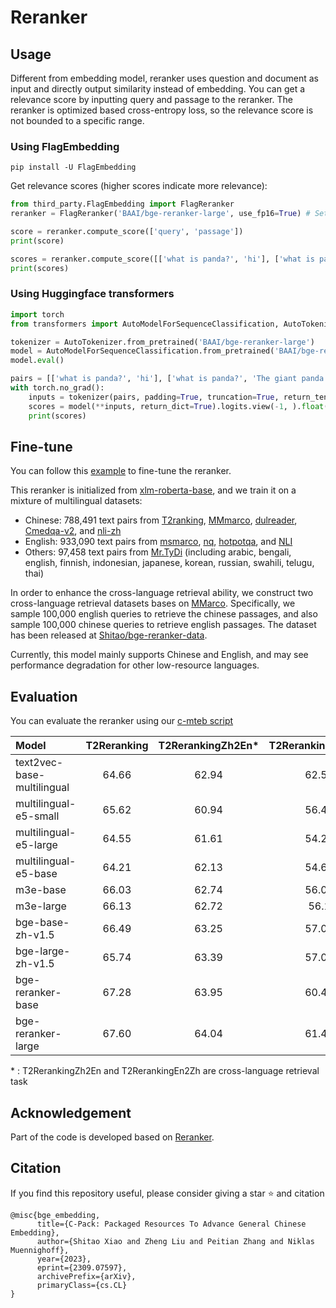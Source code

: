 # Reranker

## Usage 

Different from embedding model, reranker uses question and document as input and directly output similarity instead of embedding. 
You can get a relevance score by inputting query and passage to the reranker. 
The reranker is optimized based cross-entropy loss, so the relevance score is not bounded to a specific range.


### Using FlagEmbedding
```
pip install -U FlagEmbedding
```

Get relevance scores (higher scores indicate more relevance):

```python
from third_party.FlagEmbedding import FlagReranker
reranker = FlagReranker('BAAI/bge-reranker-large', use_fp16=True) # Setting use_fp16 to True speeds up computation with a slight performance degradation

score = reranker.compute_score(['query', 'passage'])
print(score)

scores = reranker.compute_score([['what is panda?', 'hi'], ['what is panda?', 'The giant panda (Ailuropoda melanoleuca), sometimes called a panda bear or simply panda, is a bear species endemic to China.']])
print(scores)
```


### Using Huggingface transformers

```python
import torch
from transformers import AutoModelForSequenceClassification, AutoTokenizer

tokenizer = AutoTokenizer.from_pretrained('BAAI/bge-reranker-large')
model = AutoModelForSequenceClassification.from_pretrained('BAAI/bge-reranker-large')
model.eval()

pairs = [['what is panda?', 'hi'], ['what is panda?', 'The giant panda (Ailuropoda melanoleuca), sometimes called a panda bear or simply panda, is a bear species endemic to China.']]
with torch.no_grad():
    inputs = tokenizer(pairs, padding=True, truncation=True, return_tensors='pt', max_length=512)
    scores = model(**inputs, return_dict=True).logits.view(-1, ).float()
    print(scores)
```


## Fine-tune

You can follow this [example](https://github.com/FlagOpen/FlagEmbedding/tree/master/examples/reranker) to fine-tune the reranker.

This reranker is initialized from [xlm-roberta-base](https://huggingface.co/xlm-roberta-base), and we train it on a mixture of multilingual datasets:
- Chinese: 788,491 text pairs from [T2ranking](https://huggingface.co/datasets/THUIR/T2Ranking), [MMmarco](https://github.com/unicamp-dl/mMARCO), [dulreader](https://github.com/baidu/DuReader), [Cmedqa-v2](https://github.com/zhangsheng93/cMedQA2), and [nli-zh](https://huggingface.co/datasets/shibing624/nli_zh)
- English: 933,090 text pairs from [msmarco](https://huggingface.co/datasets/sentence-transformers/embedding-training-data), [nq](https://huggingface.co/datasets/sentence-transformers/embedding-training-data), [hotpotqa](https://huggingface.co/datasets/sentence-transformers/embedding-training-data), and [NLI](https://github.com/princeton-nlp/SimCSE)
- Others: 97,458 text pairs from [Mr.TyDi](https://github.com/castorini/mr.tydi) (including arabic, bengali, english, finnish, indonesian, japanese, korean, russian, swahili, telugu, thai)

In order to enhance the cross-language retrieval ability, we construct two cross-language retrieval datasets bases on [MMarco](https://github.com/unicamp-dl/mMARCO). 
Specifically, we sample 100,000 english queries to retrieve the chinese passages, and also sample 100,000 chinese queries to retrieve english passages.
The dataset has been released at [Shitao/bge-reranker-data](https://huggingface.co/datasets/Shitao/bge-reranker-data). 

Currently, this model mainly supports Chinese and English, and may see performance degradation for other low-resource languages.


## Evaluation

You can evaluate the reranker using our [c-mteb script](https://github.com/FlagOpen/FlagEmbedding/tree/master/C_MTEB#evaluate-reranker)

| Model | T2Reranking | T2RerankingZh2En\* | T2RerankingEn2Zh\* | MmarcoReranking | CMedQAv1 | CMedQAv2 |  Avg  |  
|:-------------------------------|:-----------:|:------------------:|:------------------:|:---------------:|:--------:|:--------:|:-----:|  
| text2vec-base-multilingual |    64.66    |       62.94        |       62.51        |      14.37      |  48.46   |   48.6   | 50.26 |  
| multilingual-e5-small |    65.62    |       60.94        |       56.41        |      29.91      |  67.26   |  66.54   | 57.78 |  
| multilingual-e5-large |    64.55    |       61.61        |       54.28        |      28.6       |  67.42   |  67.92   | 57.4  |  
| multilingual-e5-base |    64.21    |       62.13        |       54.68        |      29.5       |  66.23   |  66.98   | 57.29 |  
| m3e-base |    66.03    |       62.74        |       56.07        |      17.51      |  77.05   |  76.76   | 59.36 |  
| m3e-large |    66.13    |       62.72        |        56.1        |      16.46      |  77.76   |  78.27   | 59.57 |  
| bge-base-zh-v1.5 |    66.49    |       63.25        |       57.02        |      29.74      |  80.47   |  84.88   | 63.64 |  
| bge-large-zh-v1.5 |    65.74    |       63.39        |       57.03        |      28.74      |  83.45   |  85.44   | 63.97 |  
| bge-reranker-base |    67.28    |       63.95        |       60.45        |      35.46      |  81.26   |   84.1   | 65.42 |  
| bge-reranker-large |    67.60    |       64.04        |       61.45        |      37.17      |  82.14   |  84.19   | 66.10 |  

\* : T2RerankingZh2En and T2RerankingEn2Zh are cross-language retrieval task



## Acknowledgement

Part of the code is developed based on [Reranker](https://github.com/luyug/Reranker).


## Citation

If you find this repository useful, please consider giving a star :star: and citation

```
@misc{bge_embedding,
      title={C-Pack: Packaged Resources To Advance General Chinese Embedding}, 
      author={Shitao Xiao and Zheng Liu and Peitian Zhang and Niklas Muennighoff},
      year={2023},
      eprint={2309.07597},
      archivePrefix={arXiv},
      primaryClass={cs.CL}
}
```
